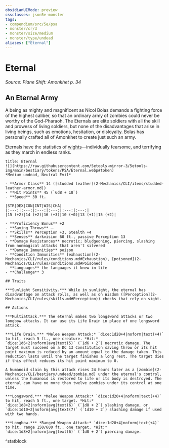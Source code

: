```yaml
---
obsidianUIMode: preview
cssclasses: json5e-monster
tags:
- compendium/src/5e/psa
- monster/cr/3
- monster/size/medium
- monster/type/undead
aliases: ["Eternal"]
---
```

# Eternal
*Source: Plane Shift: Amonkhet p. 34*  

## An Eternal Army

A being as mighty and magnificent as Nicol Bolas demands a fighting force of the highest caliber, so that an ordinary army of zombies could never be worthy of the God-Pharaoh. The Eternals are elite soldiers with all the skill and prowess of living soldiers, but none of the disadvantages that arise in living beings, such as emotions, hesitation, or disloyalty. Bolas has personally crafted all of Amonkhet to create just such an army.

Eternals have the statistics of [wights](2-Mechanics/CLI/bestiary/undead/wight.md)—individually fearsome, and terrifying as they march in endless ranks.

```ad-statblock
title: Eternal
![](https://raw.githubusercontent.com/5etools-mirror-3/5etools-img/main/bestiary/tokens/PSA/Eternal.webp#token)
*Medium undead, Neutral Evil*

- **Armor Class** 14 ([studded leather](2-Mechanics/CLI/items/studded-leather-armor.md))
- **Hit Points** 45 (`6d8 + 18`)
- **Speed** 30 ft.

|STR|DEX|CON|INT|WIS|CHA|
|:---:|:---:|:---:|:---:|:---:|:---:|
|15 (+2)|14 (+2)|16 (+3)|10 (+0)|13 (+1)|15 (+2)|

- **Proficiency Bonus** +2
- **Saving Throws** ⏤
- **Skills** Perception +3, Stealth +4
- **Senses** darkvision 60 ft., passive Perception 13
- **Damage Resistances** necrotic; bludgeoning, piercing, slashing from nonmagical attacks that aren't silvered
- **Damage Immunities** poison
- **Condition Immunities** [exhaustion](2-Mechanics/CLI/rules/conditions.md#Exhaustion), [poisoned](2-Mechanics/CLI/rules/conditions.md#Poisoned)
- **Languages** the languages it knew in life
- **Challenge** 3

## Traits

***Sunlight Sensitivity.*** While in sunlight, the eternal has disadvantage on attack rolls, as well as on Wisdom ([Perception](2-Mechanics/CLI/rules/skills.md#Perception)) checks that rely on sight.

## Actions

***Multiattack.*** The eternal makes two longsword attacks or two longbow attacks. It can use its Life Drain in place of one longsword attack.

***Life Drain.*** *Melee Weapon Attack:* `dice:1d20+4|noform|text(+4)` to hit, reach 5 ft., one creature. *Hit:* `dice:1d6+2|noform|avg|text(5)` (`1d6 + 2`) necrotic damage. The target must succeed on a DC 13 Constitution saving throw or its hit point maximum is reduced by an amount equal to the damage taken. This reduction lasts until the target finishes a long rest. The target dies if this effect reduces its hit point maximum to 0.

A humanoid slain by this attack rises 24 hours later as a [zombie](2-Mechanics/CLI/bestiary/undead/zombie.md) under the eternal's control, unless the humanoid is restored to life or its body is destroyed. The eternal can have no more than twelve zombies under its control at one time.

***Longsword.*** *Melee Weapon Attack:* `dice:1d20+4|noform|text(+4)` to hit, reach 5 ft., one target. *Hit:* `dice:1d8+2|noform|avg|text(6)` (`1d8 + 2`) slashing damage, or `dice:1d10+2|noform|avg|text(7)` (`1d10 + 2`) slashing damage if used with two hands.

***Longbow.*** *Ranged Weapon Attack:* `dice:1d20+4|noform|text(+4)` to hit, range 150/600 ft., one target. *Hit:* `dice:1d8+2|noform|avg|text(6)` (`1d8 + 2`) piercing damage.
```
^statblock